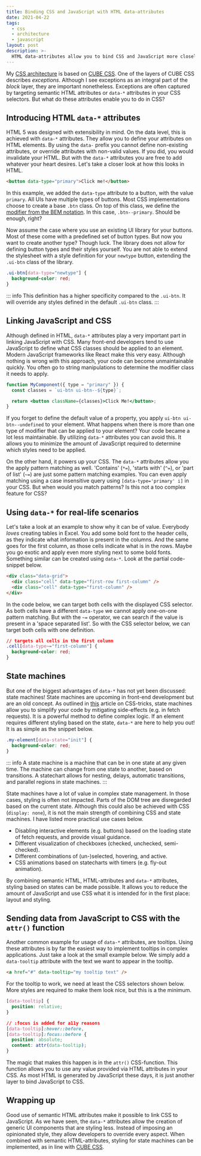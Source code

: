 ```yaml
---
title: Binding CSS and JavaScript with HTML data-attributes
date: 2021-04-22
tags:
  - css
  - architecture
  - javascript
layout: post
description: >-
  HTML data-attributes allow you to bind CSS and JavaScript more closely to each other. By utilizing this type of attribute, you can reduce the amount of JavaScript required for styling, and move this responsibility back to CSS.
---
```


My [CSS architecture](/writing/my-css-architecture) is based on [CUBE CSS](https://cube.fyi). One of the layers of CUBE CSS describes _exceptions_. Although I see exceptions as an integral part of the _block_ layer, they are important nonetheless. Exceptions are often captured by targeting semantic HTML attributes or `data-*` attributes in your CSS selectors. But what do these attributes enable you to do in CSS?

## Introducing HTML `data-*` attributes

HTML 5 was designed with extensibility in mind. On the data level, this is achieved with `data-*` attributes. They allow you to define your attributes on HTML elements. By using the `data-` prefix you cannot define non-existing attributes, or override attributes with non-valid values. If you did, you would invalidate your HTML. But with the `data-*` attributes you are free to add whatever your heart desires. Let's take a closer look at how this looks in HTML.

```html
<button data-type="primary">Click me!</button>
```

In this example, we added the `data-type` attribute to a button, with the value `primary`. All UIs have multiple types of buttons. Most CSS implementations choose to create a base `.btn` class. On top of this class, we define the [modifier from the BEM notation](http://getbem.com/naming/). In this case, `.btn--primary`. Should be enough, right?

Now assume the case where you use an existing UI library for your buttons. Most of these come with a predefined set of button types. But now you want to create another type? Though luck. The library does not allow for defining button types and their styles yourself. You are not able to extend the stylesheet with a style definition for your `newtype` button, extending the `.ui-btn` class of the library.

```css
.ui-btn[data-type="newtype"] {
  background-color: red;
}
```

::: info
This definition has a higher specificity compared to the `.ui-btn`. It will override any styles defined in the default `.ui-btn` class.
:::

## Linking JavaScript and CSS

Although defined in HTML, `data-*` attributes play a very important part in linking JavaScript with CSS. Many front-end developers tend to use JavaScript to define what CSS classes should be applied to an element. Modern JavaScript frameworks like React make this very easy. Although nothing is wrong with this approach, your code can become unmaintainable quickly. You often go to string manipulations to determine the modifier class it needs to apply.

```jsx
function MyComponent({ type = "primary" }) {
  const classes = `ui-btn ui-btn--${type}`;

  return <button className={classes}>Click Me!</button>;
}
```

If you forget to define the default value of a property, you apply `ui-btn ui-btn--undefined` to your element. What happens when there is more than one type of modifier that can be applied to your element? Your code became a lot less maintainable. By utilizing `data-*` attributes you can avoid this. It allows you to minimize the amount of JavaScript required to determine which styles need to be applied.

On the other hand, it powers up your CSS. The `data-*` attributes allow you the apply pattern matching as well. 'Contains' (`*=`), 'starts with' (`^=`), or 'part of list' (`~=`) are just some pattern matching examples. You can even apply matching using a case insensitive query using `[data-type='primary' i]` in your CSS. But when would you match patterns? Is this not a too complex feature for CSS?

## Using `data-*` for real-life scenarios

Let's take a look at an example to show why it can be of value. Everybody _loves_ creating tables in Excel. You add some bold font to the header cells, as they indicate what information is present in the columns. And the same goes for the first column, as those cells indicate what is in the rows. Maybe you go exotic and apply even more styling next to some bold fonts. Something similar can be created using `data-*`. Look at the partial code-snippet below.

```html
<div class="data-grid">
  <div class="cell" data-type="first-row first-column" />
  <div class="cell" data-type="first-column" />
</div>
```

In the code below, we can target both cells with the displayed CSS selector. As both cells have a different `data-type` we cannot apply one-on-one pattern matching. But with the `~=` operator, we can search if the value is present in a 'space separated list'. So with the CSS selector below, we can target both cells with one definition.

```css
// targets all cells in the first column
.cell[data-type~="first-column"] {
  background-color: red;
}
```

## State machines

But one of the biggest advantages of `data-*` has not yet been discussed: state machines! State machines are upcoming in front-end development but are an old concept. As outlined in [this](https://www.smashingmagazine.com/2018/01/rise-state-machines/) article on CSS-tricks, state machines allow you to simplify your code by mitigating side-effects (e.g. in fetch requests). It is a powerful method to define complex logic. If an element requires different styling based on the state, `data-*` are here to help you out! It is as simple as the snippet below.

```css
.my-element[data-state="init"] {
  background-color: red;
}
```

::: info
A state machine is a machine that can be in one state at any given time. The machine can change from one state to another, based on transitions. A statechart allows for nesting, delays, automatic transitions, and parallel regions in state machines.
:::

State machines have a lot of value in complex state management. In those cases, styling is often not impacted. Parts of the DOM tree are disregarded based on the current state. Although this could also be achieved with CSS (`display: none`), it is not the main strength of combining CSS and state machines. I have listed more practical use cases below.

- Disabling interactive elements (e.g. buttons) based on the loading state of fetch requests, and provide visual guidance.
- Different visualization of checkboxes (checked, unchecked, semi-checked).
- Different combinations of (un-)selected, hovering, and active.
- CSS animations based on statecharts with timers (e.g. fly-out animation).

By combining semantic HTML, HTML-attributes and `data-*` attributes, styling based on states can be made possible. It allows you to reduce the amount of JavaScript and use CSS what it is intended for in the first place: layout and styling.

## Sending data from JavaScript to CSS with the `attr()` function

Another common example for usage of `data-*` attributes, are tooltips. Using these attributes is by far the easiest way to implement tooltips in complex applications. Just take a look at the small example below. We simply add a `data-tooltip` attribute with the text we want to appear in the tooltip.

```html
<a href="#" data-tooltip="my tooltip text" />
```

For the tooltip to work, we need at least the CSS selectors shown below. More styles are required to make them look nice, but this is a the minimum.

```css
[data-tooltip] {
  position: relative;
}

// :focus is added for a11y reasons
[data-tooltip]:hover::before,
[data-tooltip]:focus::before {
  position: absolute;
  content: attr(data-tooltip);
}
```

The magic that makes this happen is in the `attr()` CSS-function. This function allows you to use any value provided via HTML attributes in your CSS. As most HTML is generated by JavaScript these days, it is just another layer to bind JavaScript to CSS.

## Wrapping up

Good use of semantic HTML attributes make it possible to link CSS to JavaScript. As we have seen, the `data-*` attributes allow the creation of generic UI components that are styling less. Instead of imposing an opinionated style, they allow developers to override every aspect. When combined with semantic HTML-attributes, styling for state machines can be implemented, as in line with [CUBE CSS](https://cube.fyi).
